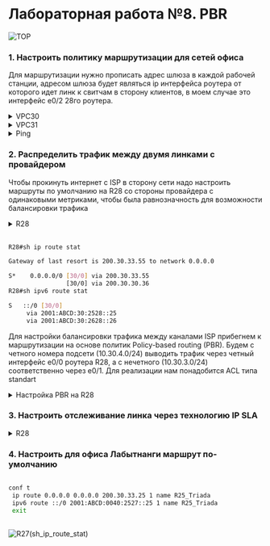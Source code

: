
# Лабораторная работа №8. PBR

![TOP](/TOP.JPG)

### 1. Настроить политику маршрутизации для сетей офиса

Для маршрутизации нужно прописать адрес шлюза в каждой рабочей станции, адресом шлюза будет являться ip интерфейса роутера от которого идет линк к свитчам в сторону клиентов, в моем случае это интерфейс e0/2 28го роутера.

<details>
 <summary>VPC30</summary>

``` bash
set pc VPC30
ip 10.30.3.30/24 10.30.3.1
ip 2001:ABCD:0030:3::30/64 2001:ABCD:0030:3::1

```
</details>

<details>
 <summary>VPC31</summary>

``` bash
set pc VPC31
ip 10.30.4.31/24 10.30.4.1
ip 2001:ABCD:0030:4::31/64 2001:ABCD:0030:4::1

```
</details>

<details>
 <summary>Ping</summary>

![ping_vpc31](/ping_vpc31.JPG)
</details>


### 2. Распределить трафик между двумя линками с провайдером

Чтобы прокинуть интернет с ISP в сторону сети надо настроить маршруты по умолчанию на R28 со стороны провайдера с одинаковыми метриками, чтобы была равнозначность для возможности балансировки трафика



<details>
 <summary>R28</summary>

``` bash
conf t
 ip route 0.0.0.0 0.0.0.0 200.30.33.55 1 name R25_Triada
 ip route 0.0.0.0 0.0.0.0 200.30.30.36 1 name R26_Triada
 ipv6 route ::/0 2001:ABCD:0030:2528::25 1 name R25_Triada
 ipv6 route ::/0 2001:ABCD:0030:2628::26 1 name R26_Triada
 exit
```
</details>
<br>

``` bash
R28#sh ip route stat

Gateway of last resort is 200.30.33.55 to network 0.0.0.0

S*    0.0.0.0/0 [30/0] via 200.30.33.55
                [30/0] via 200.30.30.36
R28#sh ipv6 route stat

S   ::/0 [30/0]
     via 2001:ABCD:30:2528::25
     via 2001:ABCD:30:2628::26

```

Для настройки балансировки трафика между каналами ISP прибегнем к маршрутизации на основе политик Policy-based routing (PBR). Будем с четного номера подсети (10.30.4.0/24) выводить трафик через четный интерфейс e0/0 роутера R28, а с нечетного (10.30.3.0/24) соответственно через  e0/1. Для реализации нам понадобится ACL типа standart


<details>
 <summary>Настройка PBR на R28</summary>

``` bash
conf t

ip access-list standard ACL_PBR_TO_R25
  permit 10.30.1.0 0.0.254.255
  deny any
  exit
ipv6 access-list ACL_PBR_TO_R25-v6
  permit 2001:ABCD:0030:3::/64 any
  deny any any
  exit
ip access-list standard ACL_PBR_TO_R26
  permit 10.30.0.0 0.0.254.255
  deny any
  exit
ipv6 access-list ACL_PBR_TO_R26-v6
  permit 2001:ABCD:0030:4::/64 any
  deny any any
  exit
  
route-map PBR_TO_R25 permit 10
  match ip address ACL_PBR_TO_R25
  set ip next-hop 200.30.33.55
  exit
route-map PBR_TO_R25-v6 permit 10
  match ip address ACL_PBR_TO_R25-v6
  set ipv6 next-hop 2001:ABCD:0030:2528::25
  exit

route-map PBR_TO_R26 permit 10
  match ip address ACL_PBR_TO_R26
  set ip next-hop 200.30.30.36
  exit
route-map PBR_TO_R26-v6 permit 10
  match ip address ACL_PBR_TO_R26-v6
  set ipv6 next-hop 2001:ABCD:0030:2628::26
  exit

int e0/1
  ip policy route-map PBR_TO_R25
  ipv6 policy route-map PBR_TO_R25-v6
exit

int e0/0
  ip policy route-map PBR_TO_R26
  ipv6 policy route-map PBR_TO_R26-v6
exit

```
</details>

### 3. Настроить отслеживание линка через технологию IP SLA

<details>
 <summary>R28</summary>

``` bash

conf t

route-map PBR_TO_R25 permit 10
  match ip address ACL_PBR_TO_R25
  set ip next-hop verify-availability 200.30.33.55 1 track 25
  exit

route-map PBR_TO_R25-v6 permit 10
  match ipv6 address ACL_PBR_TO_R25-v6
  set ipv6 next-hop 2001:ABCD:0030:2528::25
  exit

route-map PBR_TO_R26 permit 10
  match ip address ACL_PBR_TO_R26
  set ip next-hop verify-availability 200.30.30.36 1 track 26
  exit

route-map PBR_TO_R26-v6 permit 10
  match ipv6 address ACL_PBR_TO_R26-v6
  set ipv6 next-hop 2001:ABCD:0030:2628::26
  exit



  ip sla 25
  icmp-echo 200.30.33.55 source-interface e0/1
  frequency 15
ip sla schedule 25 life forever start-time now
track 25 ip sla 25 reachability

ip sla 256
  icmp-echo 2001:ABCD:0030:2528::25 source-interface e0/1
  frequency 15
ip sla schedule 256 life forever start-time now
track 256 ip sla 256 reachability

ip sla 26
  icmp-echo 200.30.30.36 source-interface e0/0
  frequency 15
ip sla schedule 26 life forever start-time now
track 26 ip sla 26 reachability

ip sla 266
  icmp-echo 2001:ABCD:0030:2628::26 source-interface e0/0
  frequency 15
ip sla schedule 266 life forever start-time now
track 266 ip sla 266 reachability

```

</details>

### 4. Настроить для офиса Лабытнанги маршрут по-умолчанию

``` bash

conf t
 ip route 0.0.0.0 0.0.0.0 200.30.33.25 1 name R25_Triada
 ipv6 route ::/0 2001:ABCD:0040:2527::25 1 name R25_Triada
 exit
 
```

![R27(sh_ip_route_stat)](/R27(sh_ip_route_stat).JPG)